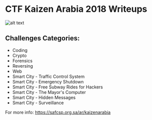 # CTF Kaizen Arabia 2018 Writeups

![alt text](https://safcsp.org.sa/images/ctf/poster-safcsp.jpg)

## Challenges Categories:

- Coding
- Crypto
- Forensics
- Reversing
- Web
- Smart City - Traffic Control System
- Smart City - Emergency Shutdown
- Smart City - Free Subway Rides for Hackers
- Smart City - The Mayor's Computer
- Smart City - Hidden Messages
- Smart City - Surveillance

For more info: https://safcsp.org.sa/ar/kaizenarabia

